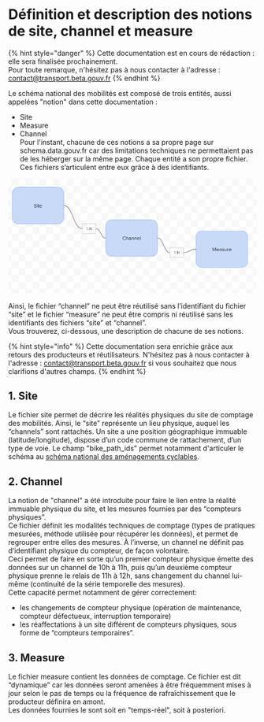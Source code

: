 # Définition et description des notions de site, channel et measure

{% hint style="danger" %}
Cette documentation est en cours de rédaction : elle sera finalisée prochainement.  
Pour toute remarque, n'hésitez pas à nous contacter à l'adresse : [contact@transport.beta.gouv.fr](mailto:contact@transport.beta.gouv.fr)
{% endhint %}

Le schéma national des mobilités est composé de trois entités, aussi appelées "notion" dans cette documentation :   
- Site  
- Measure  
- Channel  
Pour l'instant, chacune de ces notions a sa propre page sur schema.data.gouv.fr car des limitations techniques ne permettaient pas de les héberger sur la même page. Chaque entité a son propre fichier. Ces fichiers s’articulent entre eux grâce à des identifiants. 

![](../../.gitbook/assets/image%20%28164%29.png)

Ainsi, le fichier “channel” ne peut être réutilisé sans l’identifiant du fichier “site” et le fichier “measure” ne peut être compris ni réutilisé sans les identifiants des fichiers “site” et “channel”.  
Vous trouverez, ci-dessous, une description de chacune de ses notions.  

{% hint style="info" %}
Cette documentation sera enrichie grâce aux retours des producteurs et réutilisateurs. N'hésitez pas à nous contacter à l'adresse :  [contact@transport.beta.gouv.fr](mailto:contact@transport.beta.gouv.fr) si vous souhaitez que nous clarifions d'autres champs. 
{% endhint %}

## 1. Site 

Le fichier site permet de décrire les réalités physiques du site de comptage des mobilités. Ainsi, le “site” représente un lieu physique, auquel les “channels” sont rattachés. Un site a une position géographique immuable \(latitude/longitude\), dispose d’un code commune de rattachement, d’un type de voie. Le champ "bike\_path\_ids" permet notamment d'articuler le schéma au [schéma national des aménagements cyclables](https://schema.data.gouv.fr/etalab/schema-amenagements-cyclables/latest.html). 

## 2. Channel

La notion de "channel" a été introduite pour faire le lien entre la réalité immuable physique du site, et les mesures fournies par des “compteurs physiques”.  
Ce fichier définit les modalités techniques de comptage \(types de pratiques mesurées, méthode utilisée pour récupérer les données\), et permet de regrouper entre elles des mesures. À l’inverse, un channel ne définit pas d’identifiant physique du compteur, de façon volontaire.  
Ceci permet de faire en sorte qu’un premier compteur physique émette des données sur un channel de 10h à 11h, puis qu’un deuxième compteur physique prenne le relais de 11h à 12h, sans changement du channel lui-même \(continuité de la série temporelle des mesures\).  
Cette capacité permet notamment de gérer correctement:

* les changements de compteur physique \(opération de maintenance, compteur défectueux, interruption temporaire\)
* les réaffectations à un site différent de compteurs physiques, sous forme de “compteurs temporaires”.

## **3. Measure**

Le fichier measure contient les données de comptage. Ce fichier est dit “dynamique” car les données seront amenées à être fréquemment mises à jour selon le pas de temps ou la fréquence de rafraîchissement que le producteur définira en amont.   
Les données fournies le sont soit en "temps-réel", soit à posteriori. 

